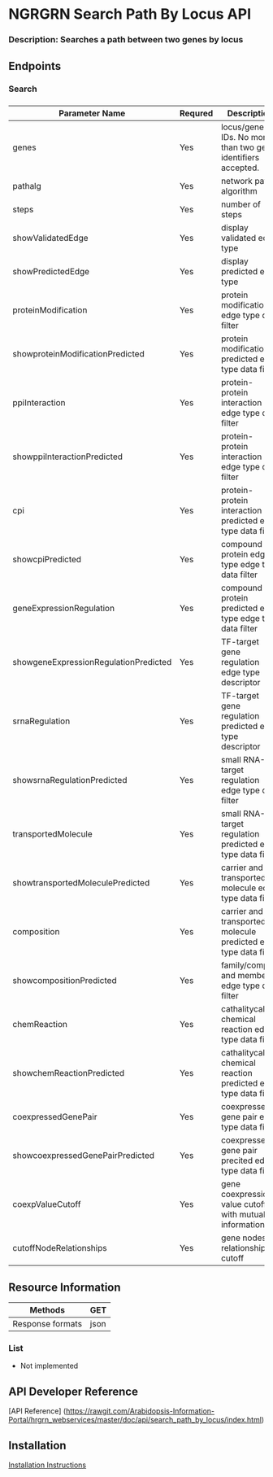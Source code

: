 # NGRGRN Search Path By Locus API

### Description: Searches a path between two genes by locus

## Endpoints

### Search

### 
| Parameter Name                        | Requred | Description                                                      | Default        |
|---------------------------------------|---------|------------------------------------------------------------------|----------------|
| genes                                 | Yes     | locus/gene IDs. No more than two gene identifiers accepted.                                                    |                |
| pathalg                               | Yes     | network path algorithm                                           | allSimplePaths |
| steps                                 | Yes     | number of steps                                                  | 2              |
| showValidatedEdge                     | Yes     | display validated edge type                                      | True           |
| showPredictedEdge                     | Yes     | display predicted edge type                                      | True           |
| proteinModification                   | Yes     | protein modification edge type data filter                       | True           |
| showproteinModificationPredicted      | Yes     | protein modification predicted edge type data filter             | True           |
| ppiInteraction                        | Yes     | protein-protein interaction edge type data filter                | True           |
| showppiInteractionPredicted           | Yes     | protein-protein interaction edge type data filter                | True           |
| cpi                                   | Yes     | protein-protein interaction predicted edge type data filter      | True           |
| showcpiPredicted                      | Yes     | compound protein edge type edge type data filter                 | True           |
| geneExpressionRegulation              | Yes     | compound protein predicted edge type edge type data filter       | True           |
| showgeneExpressionRegulationPredicted | Yes     | TF-target gene regulation edge type descriptor                   | True           |
| srnaRegulation                        | Yes     | TF-target gene regulation predicted edge type descriptor         | True           |
| showsrnaRegulationPredicted           | Yes     | small RNA-target regulation edge type data filter                | True           |
| transportedMolecule                   | Yes     | small RNA-target regulation predicted edge type data filter      | True           |
| showtransportedMoleculePredicted      | Yes     | carrier and transported molecule edge type data filter           | True           |
| composition                           | Yes     | carrier and transported molecule predicted edge type data filter | True           |
| showcompositionPredicted              | Yes     | family/complex and member edge type data filter                  | True           |
| chemReaction                          | Yes     | cathalitycal chemical reaction edge type data filter             | True           |
| showchemReactionPredicted             | Yes     | cathalitycal chemical reaction predicted edge type data filter   | True           |
| coexpressedGenePair                   | Yes     | coexpressed gene pair edge type data filter                      | True           |
| showcoexpressedGenePairPredicted      | Yes     | coexpressed gene pair precited edge type data filter             | True           |
| coexpValueCutoff                      | Yes     | gene coexpression value cutoff with mutual information           | 0.8            |
| cutoffNodeRelationships               | Yes     | gene nodes relationships cutoff                                  | 100            |


## Resource Information

| Methods          | GET  |
|------------------|------|
| Response formats | json |

### List

	
* Not implemented

## API Developer Reference

[API Reference]
(https://rawgit.com/Arabidopsis-Information-Portal/hrgrn_webservices/master/doc/api/search_path_by_locus/index.html)

## Installation

[Installation Instructions](INSTALL.md)